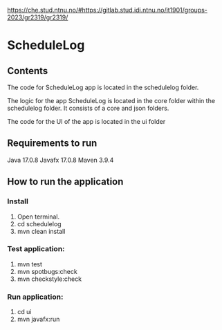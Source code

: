 https://che.stud.ntnu.no/#https://gitlab.stud.idi.ntnu.no/it1901/groups-2023/gr2319/gr2319/

# ScheduleLog

## Contents
The code for ScheduleLog app is located in the schedulelog folder.

The logic for the app ScheduleLog is located in the core folder within the schedulelog folder. It consists of a core and json folders.

The code for the UI of the app is located in the ui folder

## Requirements to run
Java 17.0.8
Javafx 17.0.8
Maven 3.9.4

## How to run the application
### Install
1. Open terminal.
2. cd schedulelog
3. mvn clean install

### Test application: 
1. mvn test
2. mvn spotbugs:check
3. mvn checkstyle:check

### Run application: 
1. cd ui
2. mvn javafx:run







